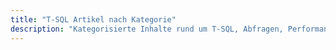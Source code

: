 ```yaml
---
title: "T-SQL Artikel nach Kategorie"
description: "Kategorisierte Inhalte rund um T-SQL, Abfragen, Performance-Tuning und Best Practices."
---
```

